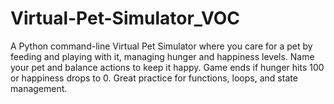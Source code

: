 # Virtual-Pet-Simulator_VOC
A Python command-line Virtual Pet Simulator where you care for a pet by feeding and playing with it, managing hunger and happiness levels. Name your pet and balance actions to keep it happy. Game ends if hunger hits 100 or happiness drops to 0. Great practice for functions, loops, and state management.
